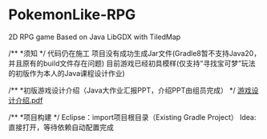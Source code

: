 # PokemonLike-RPG
2D RPG game Based on Java LibGDX with TiledMap

/**
 *须知
*/
代码仍在施工
项目没有成功生成Jar文件(Gradle8暂不支持Java20，并且原有的build文件存在问题)
目前游戏已经初具模样(仅支持“寻找宝可梦”玩法的初版作为本人的Java课程设计作业)

/**
 *初版游戏设计介绍（Java大作业汇报PPT，介绍PPT由组员完成）
*/
[游戏设计介绍.pdf](https://github.com/yehu1999/PokemonLike-RPG/files/13777061/default.pdf)

/**
 *项目构建
*/
Eclipse：import项目根目录（Existing Gradle Project）
Idea:直接打开，等待依赖自动配置完成
